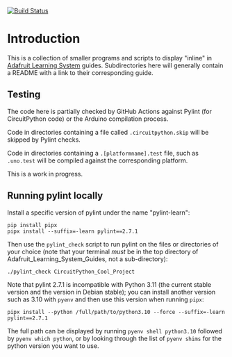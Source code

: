 [![Build Status](https://travis-ci.com/adafruit/Adafruit_Learning_System_Guides.svg?branch=main)](https://travis-ci.com/adafruit/Adafruit_Learning_System_Guides)
# Introduction

This is a collection of smaller programs and scripts to display "inline" in
[Adafruit Learning System][learn] guides.  Subdirectories here will generally
contain a README with a link to their corresponding guide.

## Testing

The code here is partially checked by GitHub Actions against Pylint (for
CircuitPython code) or the Arduino compilation process.

Code in directories containing a file called `.circuitpython.skip` will be
skipped by Pylint checks.

Code in directories containing a `.[platformname].test` file, such as
`.uno.test` will be compiled against the corresponding platform.

This is a work in progress.

[learn]: https://learn.adafruit.com/

## Running pylint locally
Install a specific version of pylint under the name "pylint-learn":
```
pip install pipx
pipx install --suffix=-learn pylint==2.7.1
```
Then use the `pylint_check` script to run pylint on the files or directories
of your choice (note that your terminal *must* be in the top directory of
Adafruit_Learning_System_Guides, not a sub-directory):
```
./pylint_check CircuitPython_Cool_Project
```

Note that pylint 2.7.1 is incompatible with Python 3.11 (the current stable version and the version in Debian stable);
you can install another version such as 3.10 with `pyenv` and then use this version when running `pipx`:
```
pipx install --python /full/path/to/python3.10 --force --suffix=-learn pylint==2.7.1
```
The full path can be displayed by running `pyenv shell python3.10` followed by `pyenv which python`, or by looking through the list of `pyenv shims` for the python version you want to use.
